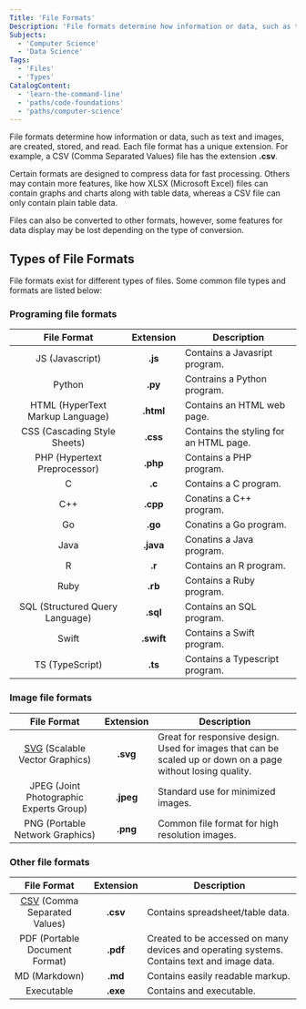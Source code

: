 ```yaml
---
Title: 'File Formats'
Description: 'File formats determine how information or data, such as text and images, are created, stored, and read.'
Subjects:
  - 'Computer Science'
  - 'Data Science'
Tags:
  - 'Files'
  - 'Types'
CatalogContent:
  - 'learn-the-command-line'
  - 'paths/code-foundations'
  - 'paths/computer-science'
---
```


File formats determine how information or data, such as text and images, are created, stored, and read. Each file format has a unique extension. For example, a CSV (Comma Separated Values) file has the extension **.csv**.

Certain formats are designed to compress data for fast processing. Others may contain more features, like how XLSX (Microsoft Excel) files can contain graphs and charts along with table data, whereas a CSV file can only contain plain table data.

Files can also be converted to other formats, however, some features for data display may be lost depending on the type of conversion.

## Types of File Formats

File formats exist for different types of files. Some common file types and formats are listed below:

### Programing file formats

|                                       File Format                                       | Extension | Description                                                                                                  |
| :-------------------------------------------------------------------------------------: | :-------: | ------------------------------------------------------------------------------------------------------------ |
| JS (Javascript)                                                                         | **.js**   | Contains a Javasript program.                                                                                |
| Python                                                                                  | **.py**   | Contrains a Python program.                                                                                  |
| HTML (HyperText Markup Language)                                                        | **.html** | Contains an HTML web page.                                                                                   |
| CSS (Cascading Style Sheets)                                                            | **.css**  | Contains the styling for an HTML page.                                                                       |
| PHP (Hypertext Preprocessor)                                                            | **.php**  | Contains a PHP program.                                                                                      |
| C                                                                                       | **.c**    | Contains a C program.                                                                                        |
| C++                                                                                     | **.cpp**  | Conatins a C++ program.                                                                                      |
| Go                                                                                      | **.go**   | Conatins a Go program.                                                                                       |
| Java                                                                                    | **.java** | Conatins a Java program.                                                                                     |
| R                                                                                       | **.r**    | Contains an R program.                                                                                       |
| Ruby                                                                                    | **.rb**   | Contains a Ruby program.                                                                                     |
| SQL (Structured Query Language)                                                         | **.sql**  | Contains an SQL program.                                                                                     |
| Swift                                                                                   | **.swift**| Contains a Swift program.                                                                                    |
| TS (TypeScript)                                                                         | **.ts**   | Contains a Typescript program.                                                                               |

### Image file formats

|                                       File Format                                       | Extension | Description                                                                                                  |
| :-------------------------------------------------------------------------------------: | :-------: | ------------------------------------------------------------------------------------------------------------ |
| [SVG](https://www.codecademy.com/resources/docs/general/svg) (Scalable Vector Graphics) | **.svg**  | Great for responsive design. Used for images that can be scaled up or down on a page without losing quality. |
|                         JPEG (Joint Photographic Experts Group)                         | **.jpeg** | Standard use for minimized images.                                                                           |
| PNG (Portable Network Graphics)                                                         | **.png**  | Common file format for high resolution images.                                                               |

### Other file formats

|                                       File Format                                       | Extension | Description                                                                                                  |
| :-------------------------------------------------------------------------------------: | :-------: | ------------------------------------------------------------------------------------------------------------ |
|  [CSV](https://www.codecademy.com/resources/docs/general/csv) (Comma Separated Values)  | **.csv**  | Contains spreadsheet/table data.                                                                             |
|                             PDF (Portable Document Format)                              | **.pdf**  | Created to be accessed on many devices and operating systems. Contains text and image data.                  |
| MD (Markdown)                                                                           | **.md**   | Contains easily readable markup.                                                                             |
| Executable                                                                              | **.exe**  | Contains and executable.                                                                                     |
